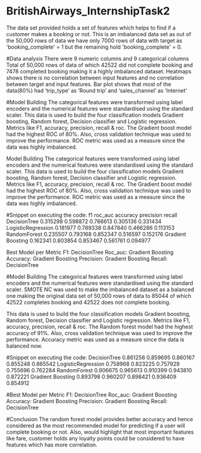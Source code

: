# BritishAirways_InternshipTask2
The data set provided holds a set of features which helps to find if a customer makes a booking or not.
This is an imbalanced data set as out of the 50,000 rows of data we have only 7000 rows of data with target as 'booking_complete' = 1 
but the remaining hold 'booking_complete' = 0.

#Data analysis
There were 9 numeric columns and 9 categorical columns
Total of 50,000 rows of data of which 42522 did not complete booking and 7478 completed booking making it a highly imbalanced dataset.
Heatmaps shows there is no correlation between input features  and no correlation between target and input features.
Bar plot shows that most of the data(80%) had ‘trip_type’ as ‘Round trip’ and ‘sales_channel’ as ‘Internet’

#Model Building
The categorical features were transformed using label encoders and the numerical features were standardised using the standard scaler.
This data is used to build the four classification models Gradient boosting, Random forest, Decision classifier and Logistic regression. 
Metrics like F1, accuracy, precision, recall & roc. The Gradient boost model had the highest ROC of 80%.
Also, cross validation technique was used to improve the performance. ROC metric was used as a measure since the data was highly imbalanced.

Model Building
The categorical features were transformed using label encoders and the numerical features were standardised using the standard scaler. 
This data is used to build the four classification models Gradient boosting, Random forest, Decision classifier and Logistic regression.
Metrics like F1, accuracy, precision, recall & roc. The Gradient boost model had the highest ROC of 80%. 
Also, cross validation technique was used to improve the performance. ROC metric was used as a measure since the data was highly imbalanced.


#Snippet on executing the code:
                     f1     roc_auc  accuracy precision recall 
DecisionTree       0.315298 0.598872 0.786613 0.305136 0.331434 
LogisticRegression 0.181977 0.789338 0.847840 0.466286 0.113153 
RandomForest       0.235507 0.793168 0.852347 0.516597 0.152176 
Gradient Boosting  0.162341 0.803854 0.853467 0.561761 0.094977 

Best Model per Metric
F1: DecisionTree 
Roc_auc: Gradient Boosting 
Accuracy: Gradient Boosting 
Precision: Gradient Boosting 
Recall: DecisionTree


#Model Building
The categorical features were transformed using label encoders and the numerical features were standardised using the standard scaler. SMOTE NC was used to make the imbalanced dataset as a balanced one making the original data set of 50,000 rows of data to 85044 of which 42522 completes booking and 42522 does not complete booking.

This data is used to build the four classification models Gradient boosting, Random forest, Decision classifier and Logistic regression. Metrics like F1, accuracy, precision, recall & roc. The Random forest model had the highest accuracy of 91%. Also, cross validation technique was used to improve the performance. Accuracy metric was used as a measure since the data is balanced now.

#Snippet on executing the code:
DecisionTree        0.861256  0.859695  0.860167   0.855248  0.865542
LogisticRegression  0.758968  0.823225  0.757929   0.755696  0.762284
RandomForest        0.906675  0.965613  0.910399   0.943810  0.872221
Gradient Boosting   0.893798  0.960207  0.898421   0.936409  0.854912

#Best Model per Metric
F1: DecisionTree 
Roc_auc: Gradient Boosting 
Accuracy: Gradient Boosting 
Precision: Gradient Boosting 
Recall: DecisionTree

#Conclusion
The random forest model provides better accuracy and hence considered as the most recommended model for predicting if a user will complete booking or not. Also, would highlight that most important features like fare, customer holds any loyalty points could be considered to have features which has more correlation.




